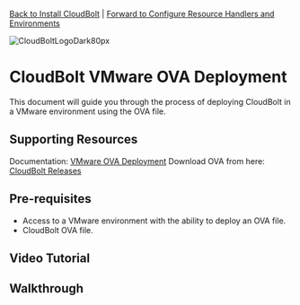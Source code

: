 [Back to Install CloudBolt](README.md) \| [Forward to Configure Resource Handlers and Environments](../02_configure_resource_handlers_and_environments/README.md)

![CloudBoltLogoDark80px](https://github.com/user-attachments/assets/66cf699d-6792-4d67-b34c-d153bd92944e)

# CloudBolt VMware OVA Deployment
This document will guide you through the process of deploying CloudBolt in a VMware environment using the OVA file.

## Supporting Resources
Documentation: [VMware OVA Deployment](https://docs.cloudbolt.io/articles/#!cloudbolt-latest-docs/deploy-a-virtual-appliance)
Download OVA from here: [CloudBolt Releases](https://support.cloudbolt.io/cloudbolt/s/topic/0TO5c000001MolrGAC/releases)

## Pre-requisites
- Access to a VMware environment with the ability to deploy an OVA file.
- CloudBolt OVA file.

## Video Tutorial


## Walkthrough

